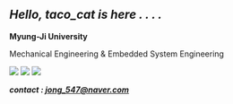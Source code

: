 ## _Hello, taco_cat is here . . . ._

**Myung-Ji University**

Mechanical Engineering & Embedded System Engineering


<img src="https://img.shields.io/badge/C language-A8B9CC?style=flat-square&logo=C&logoColor=black"/> <img src="https://img.shields.io/badge/C++ language-00599C?style=flat-square&logo=c%2B%2B&logoColor=black"/> <img src="https://img.shields.io/badge/Verilog HDL-E01F27?style=flat-square&logo=Xilinx&logoColor=white"/> 

_**contact : jong_547@naver.com**_
